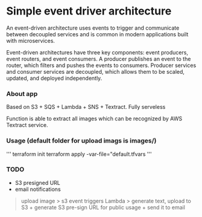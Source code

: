 # Simple event driver architecture
An event-driven architecture uses events to trigger and communicate between decoupled services and is common in modern applications built with microservices.

Event-driven architectures have three key components: event producers, event routers, and event consumers. A producer publishes an event to the router, which filters and pushes the events to consumers. Producer services and consumer services are decoupled, which allows them to be scaled, updated, and deployed independently.

### About app

Based on S3 + SQS + Lambda + SNS + Textract. Fully serveless

Function is able to extract all images which can be recognized by AWS Textract service.

### Usage (default folder for upload imags is images/)

'''
terraform init
terraform apply -var-file="default.tfvars
'''

### TODO

- S3 presigned URL
- email notifications
> upload image > s3 event triggers Lambda > generate text, upload to S3 + generate S3 pre-sign URL for public usage + send it to email